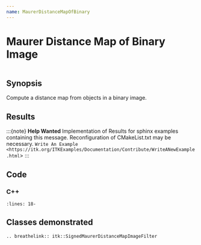 ```yaml
---
name: MaurerDistanceMapOfBinary
---
```


# Maurer Distance Map of Binary Image

```{index} single: SignedMaurerDistanceMapImageFilter single: maurer sinlge: distance-map pair: danielsson; distance-map
```

## Synopsis

Compute a distance map from objects in a binary image.

## Results

:::{note}
**Help Wanted**
Implementation of Results for sphinx examples containing this message.
Reconfiguration of CMakeList.txt may be necessary.
`Write An Example <https://itk.org/ITKExamples/Documentation/Contribute/WriteANewExample.html`>
:::

## Code

### C++

```{literalinclude} Code.cxx
:lines: 18-
```

## Classes demonstrated

```{eval-rst}
.. breathelink:: itk::SignedMaurerDistanceMapImageFilter
```
